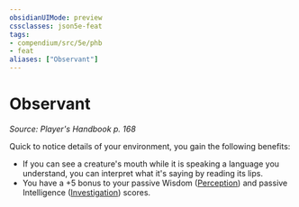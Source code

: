 ```yaml
---
obsidianUIMode: preview
cssclasses: json5e-feat
tags:
- compendium/src/5e/phb
- feat
aliases: ["Observant"]
---
```

# Observant
*Source: Player's Handbook p. 168*  

Quick to notice details of your environment, you gain the following benefits:

- If you can see a creature's mouth while it is speaking a language you understand, you can interpret what it's saying by reading its lips.  
- You have a +5 bonus to your passive Wisdom ([Perception](git/3-Mechanics/CLI/rules/skills.md#Perception)) and passive Intelligence ([Investigation](git/3-Mechanics/CLI/rules/skills.md#Investigation)) scores.